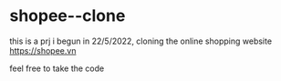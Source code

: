 # shopee--clone
this is a prj i begun in 22/5/2022, cloning the online shopping website https://shopee.vn

feel free to take the code
